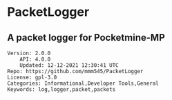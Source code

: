 # PacketLogger
## A packet logger for Pocketmine-MP
```properties
Version: 2.0.0
    API: 4.0.0
    Updated: 12-12-2021 12:30:41 UTC
Repo: https://github.com/mmm545/PacketLogger
License: gpl-3.0
Categories: Informational,Developer Tools,General
Keywords: log,logger,packet,packets
```